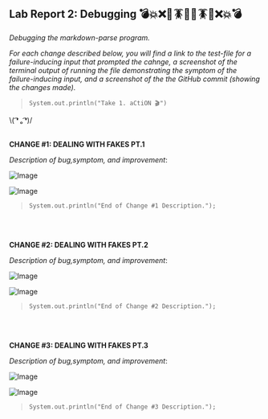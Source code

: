 
## Lab Report 2: Debugging 💣💥❌🦟🪳🐜🦟🪳🐜❌💥💣 
*Debugging the markdown-parse program.*   

*For each change described below, you will find a link to the test-file for a failure-inducing input that prompted the cahnge, a screenshot of the terminal output of running the file demonstrating the symptom of the failure-inducing input, and a screenshot of the the GitHub commit (showing the changes made).*  
 
>`System.out.println("Take 1. aCtiON 🎬")`    

\\( ͡❛ ₒ ͡❛)/ <br/><br/>
   
**CHANGE #1:  DEALING WITH FAKES PT.1 []()**

*Description of bug,symptom, and improvement*:   

![Image]()     


![Image]()     
>`System.out.println("End of Change #1 Description.");`  
 
<br/><br/>




**CHANGE #2:  DEALING WITH FAKES PT.2 []()**

*Description of bug,symptom, and improvement*:   

![Image]()     


![Image]()     
>`System.out.println("End of Change #2 Description.");`  
 
<br/><br/>



**CHANGE #3:  DEALING WITH FAKES PT.3 []()**

*Description of bug,symptom, and improvement*:   

![Image]()     


![Image]()     
>`System.out.println("End of Change #3 Description.");`  
 
<br/><br/>

